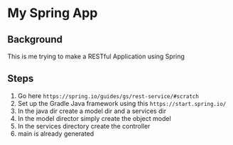# My Spring App

## Background
This is me trying to make a RESTful Application using Spring

## Steps

1. Go here `https://spring.io/guides/gs/rest-service/#scratch` 
2. Set up the Gradle Java framework using this `https://start.spring.io/`
3. In the java dir create a model dir and a services dir
4. In the model director simply create the object model
5. In the services directory create the controller
6. main is already generated




